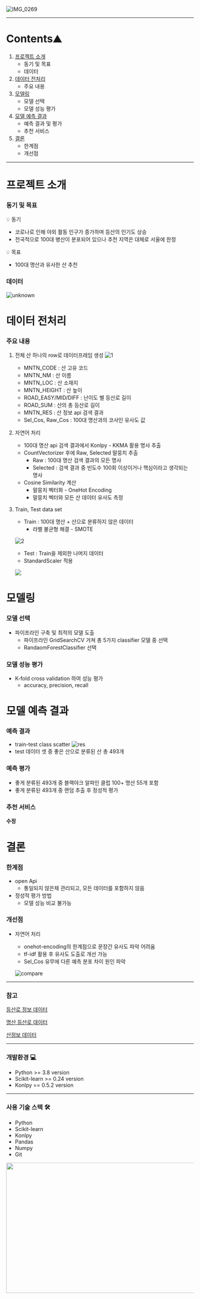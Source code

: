 ![IMG_0269](https://user-images.githubusercontent.com/48639017/147466091-97ed72bc-5a28-4258-8616-13fe49549926.jpg)

---

# Contents⛰

1. [프로젝트 소개](#프로젝트-소개)
    - 동기 및 목표
    - 데이터
2. [데이터 전처리](#데이터-전처리)
    - 주요 내용
3. [모델링](#모델링)
    - 모델 선택
    - 모델 성능 평가
4. [모델 예측 결과](#모델-예측-결과)
    - 예측 결과 및 평가
    - 추천 서비스
5. [결론](#결론)
    - 한계점
    - 개선점
---
    

# 프로젝트 소개
### 동기 및 목표
💡 동기
- 코로나로 인해 야외 활동 인구가 증가하며 등산의 인기도 상승
- 전국적으로 100대 병산이 분포되어 있으나 추천 지역은 대체로 서울에 한정

💡 목표
- 100대 명산과 유사한 산 추천

### 데이터
![unknown](https://user-images.githubusercontent.com/48639017/147468962-d33b46ca-88d2-49bd-874e-aa0560f34a97.png)

    

# 데이터 전처리
### 주요 내용
1. 전체 산 하나의 row로 데이터프레임 생성
![1](https://user-images.githubusercontent.com/48639017/147469557-fadf47e7-1c0c-4961-b9d8-44dfd193d338.png)

    - MNTN_CODE : 산 고유 코드
    - MNTN_NM : 산 이름
    - MNTN_LOC : 산 소재지
    - MNTN_HEIGHT : 산 높이
    - ROAD_EASY/MID/DIFF : 난이도 별 등산로 길이
    - ROAD_SUM : 산의 총 등산로 길이
    - MNTN_RES : 산 정보 api 검색 결과
    - Sel_Cos, Raw_Cos : 100대 명산과의 코사인 유사도 값

2. 자연어 처리
    - 100대 명산 api 검색 결과에서 Konlpy - KKMA 활용 명사 추출
    - CountVectorizer 후에 Raw, Selected 말뭉치 추출
        - Raw : 100대 명산 검색 결과의 모든 명사
        - Selected : 검색 결과 중 빈도수 100회 이상이거나 핵심이라고 생각되는 명사
    - Cosine Similarity 계산
        - 말뭉치 벡터화 - OneHot Encoding
        - 말뭉치 벡터와 모든 산 데이터 유사도 측정
3. Train, Test data set
    - Train : 100대 명산 + 산으로 분류하지 않은 데이터
        - 라벨 불균형 해결 - SMOTE
    
    ![2](https://user-images.githubusercontent.com/48639017/147471604-d7a4bd9f-3380-4622-9f10-fe707c4e1482.png)

    - Test : Train을 제외한 나머지 데이터
    - StandardScaler 적용
    
    ![](https://cdn.discordapp.com/attachments/900310026793652244/925002953985773618/unknown.png)
    

# 모델링
### 모델 선택
- 파이프라인 구축 및 최적의 모델 도출
    - 파이프라인 GridSearchCV 거쳐 총 5가지 classifier 모델 중 선택
    - RandaomForestClassifier 선택

### 모델 성능 평가
- K-fold cross validation 하여 성능 평가
    - accuracy, precision, recall
    

# 모델 예측 결과
### 예측 결과
- train-test class scatter
    ![res](https://user-images.githubusercontent.com/48639017/147474227-590f26c6-4fa9-461a-925b-d01ed3feed71.png)
- test 데이터 셋 중 좋은 산으로 분류된 산 총 493개

### 예측 평가
- 좋게 분류된 493개 중 블랙야크 알파인 클럽 100+ 명산 55개 포함
- 좋게 분류된 493개 중 랜덤 추출 후 정성적 평가

### 추천 서비스
__수정__
    
    
# 결론
### 한계점
- open Api
    - 통일되지 않은채 관리되고, 모든 데이터를 포함하지 않음
- 정성적 평가 방법
    - 모델 성능 비교 불가능

### 개선점
- 자연어 처리
    - onehot-encoding의 한계점으로 문장간 유사도 파악 어려움
    - tf-idf 활용 후 유사도 도출로 개선 가능
    - Sel_Cos 유무에 다른 예측 분포 차이 원인 파악
    
    ![compare](https://user-images.githubusercontent.com/48639017/147475344-bfa67056-155a-4494-8e98-8ab0e3796155.png)




---

### 참고
[등산로 정보 데이터](https://www.forest.go.kr/kfsweb/kfi/kfs/trail/trailInformation.do?pblicDataId=PBD0000041&tabs=3&mn=NKFS_06_08_02&subTitle=%EB%93%B1%EC%82%B0%EB%A1%9C%EC%A0%95%EB%B3%B4)

[명산 등산로 데이터](https://www.forest.go.kr/kfsweb/kfi/kfs/nwopapi/gdTrailInformation.do?pblicDataId=PBD0000021&tabs=3&mn=NKFS_06_08_02&subTitle=%EB%AA%85%EC%82%B0%EB%93%B1%EC%82%B0%EB%A1%9C)

[산정보 데이터](https://www.forest.go.kr/kfsweb/kfi/kfs/nwopapi/gdTrailInformation.do?pblicDataId=PBD0000021&tabs=3&mn=NKFS_06_08_02&subTitle=%EB%AA%85%EC%82%B0%EB%93%B1%EC%82%B0%EB%A1%9C)

---

### 개발환경 💻
- Python >= 3.8 version
- Scikit-learn >= 0.24 version
- Konlpy == 0.5.2 version


---

### 사용 기술 스택 🛠️
- Python
- Scikit-learn
- Konlpy
- Pandas
- Numpy
- Git

<img src = https://user-images.githubusercontent.com/57916633/147495075-d4e1c132-522c-45dc-aedf-81cd25d8530c.png width="950" height="350"/>

